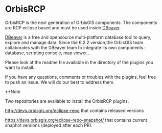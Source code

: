 # OrbisRCP

OrbisRCP is the next generation of OrbisGIS components. The components are RCP eclipse based and must be used inside [DBeaver](https://dbeaver.io/).

[DBeaver](https://dbeaver.io/) is a free and opensource multi-platform database tool to query, explore and manage data. Since the 6.2.2 version,the OrbisGIS team collaborates with the DBeaver team to integrate its own components : database, scripting console, map viewer...

Please look at the readme file available in the directory of the plugins you want to install.

If you have any questions, comments or troubles with the plugins, feel free to push an issue. We will do our best to address them.


**Note

Two repositories are available to install the OrbisRCP plugins.

http://devs.orbisgis.org/eclipse-repo  that contains released versions

https://devs.orbisgis.org/eclipse-repo-snapshot/ that contains current snaphot versions (deployed after each PR).


